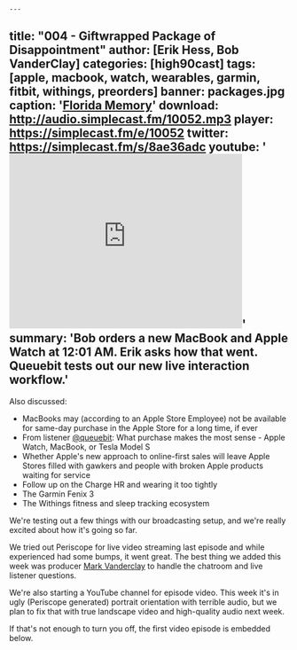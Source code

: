 	---
title: "004 - Giftwrapped Package of Disappointment"
author: [Erik Hess, Bob VanderClay]
categories: [high90cast]
tags: [apple, macbook, watch, wearables, garmin, fitbit, withings, preorders]
banner: packages.jpg
caption: '[Florida Memory](https://www.flickr.com/photos/floridamemory/15800503049)'
download: http://audio.simplecast.fm/10052.mp3
player: https://simplecast.fm/e/10052
twitter: https://simplecast.fm/s/8ae36adc
youtube: '<iframe width="420" height="315" src="https://www.youtube.com/embed/XHwS5u-opJI" frameborder="0" allowfullscreen></iframe>'
summary: 'Bob orders a new MacBook and Apple Watch at 12:01 AM. Erik asks how that went. Queuebit tests out our new live interaction workflow.'
---

Also discussed: 

- MacBooks may (according to an Apple Store Employee) not be available for same-day purchase in the Apple Store for a long time, if ever
- From listener [@queuebit](http://twitter.com/queuebit): What purchase makes the most sense - Apple Watch, MacBook, or Tesla Model S
- Whether Apple's new approach to online-first sales will leave Apple Stores filled with gawkers and people with broken Apple products waiting for service
- Follow up on the Charge HR and wearing it too tightly
- The Garmin Fenix 3
- The Withings fitness and sleep tracking ecosystem

We're testing out a few things with our broadcasting setup, and we're really excited about how it's going so far.

We tried out Periscope for live video streaming last episode and while experienced had some bumps, it went great. The best thing we added this week was producer [Mark Vanderclay](http://twitter.com/djtaco) to handle the chatroom and live listener questions.

We're also starting a YouTube channel for episode video. This week it's in ugly (Periscope generated) portrait orientation with terrible audio, but we plan to fix that with true landscape video and high-quality audio next week. 

If that's not enough to turn you off, the first video episode is embedded below.